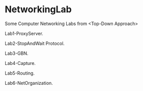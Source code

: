 # NetworkingLab
Some Computer Networking Labs from &lt;Top-Down Approach>

Lab1-ProxyServer.

Lab2-StopAndWait Protocol.

Lab3-GBN.

Lab4-Capture.

Lab5-Routing.

Lab6-NetOrganization.